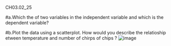 CH03.02_25

#a.Which the of two variables in the independent variable and which is the dependent variable?


#b.Plot the data using a scatterplot. How would you describe the relatioship etween temperature and number of chirps of chips ? 
![image](https://github.com/user-attachments/assets/11e2c6c2-308b-4880-876a-b641468e4492)


# 
